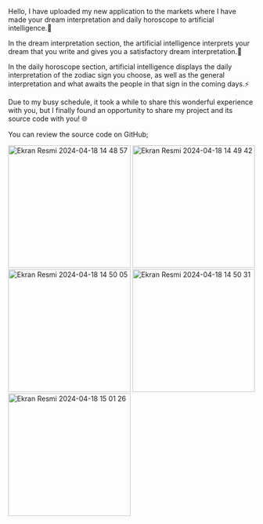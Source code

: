 Hello, I have uploaded my new application to the markets where I have made your dream interpretation and daily horoscope to artificial intelligence.📱

In the dream interpretation section, the artificial intelligence interprets your dream that you write and gives you a satisfactory dream interpretation.🌙

In the daily horoscope section, artificial intelligence displays the daily interpretation of the zodiac sign you choose, as well as the general interpretation and what awaits the people in that sign in the coming days.⚡️

Due to my busy schedule, it took a while to share this wonderful experience with you, but I finally found an opportunity to share my project and its source code with you! 🌐

You can review the source code on GitHub; 



<img width="250" alt="Ekran Resmi 2024-04-18 14 48 57" src="https://github.com/omerfi66/Bur--R-ya/assets/120007024/12d3c182-fc38-4e62-b103-0bc1fea54fd9">
<img width="250" alt="Ekran Resmi 2024-04-18 14 49 42" src="https://github.com/omerfi66/Bur--R-ya/assets/120007024/98e0dbd1-c62a-4609-b803-f57e44dfbdaf">
<img width="250" alt="Ekran Resmi 2024-04-18 14 50 05" src="https://github.com/omerfi66/Bur--R-ya/assets/120007024/5163eef1-714b-46e2-b9b6-8ba3fa17e317">
<img width="250" alt="Ekran Resmi 2024-04-18 14 50 31" src="https://github.com/omerfi66/Bur--R-ya/assets/120007024/4345aadf-51b3-4b89-b71d-76db2aff2a7d">
<img width="250" alt="Ekran Resmi 2024-04-18 15 01 26" src="https://github.com/omerfi66/Bur--R-ya/assets/120007024/e8e01809-6489-458f-9eb3-3c49bda9bd58">
